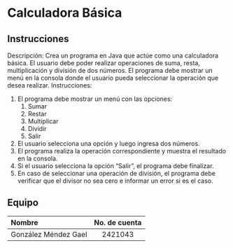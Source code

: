 # Calculadora Básica

## Instrucciones

Descripción: Crea un programa en Java que actúe como una calculadora básica. El usuario debe poder realizar operaciones de suma, resta, multiplicación y división de dos números. El programa debe mostrar un menú en la consola donde el usuario pueda seleccionar la operación que desea realizar.
Instrucciones:

1. El programa debe mostrar un menú con las opciones:
   1. Sumar
   2. Restar
   3. Multiplicar
   4. Dividir
   5. Salir
2. El usuario selecciona una opción y luego ingresa dos números.
3. El programa realiza la operación correspondiente y muestra el resultado en la consola.
4. Si el usuario selecciona la opción “Salir”, el programa debe finalizar.
5. En caso de seleccionar una operación de división, el programa debe verificar que el divisor no sea cero e informar un error si es el caso.

## Equipo

| Nombre               | No. de cuenta |
| :------------------- | :-----------: |
| González Méndez Gael |    2421043    |
